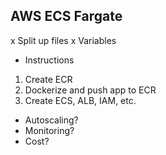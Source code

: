 ## AWS ECS Fargate


x Split up files
x Variables
- Instructions
1. Create ECR
2. Dockerize and push app to ECR
3. Create ECS, ALB, IAM, etc.

- Autoscaling?
- Monitoring?
- Cost?

